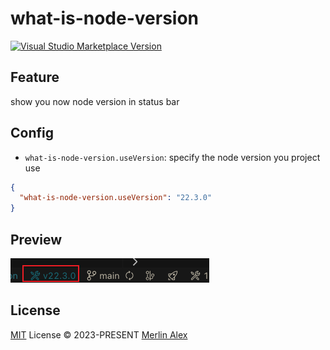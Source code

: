 # what-is-node-version

<a href="https://marketplace.visualstudio.com/items?itemName=merlinalex.what-is-node-version" target="__blank"><img src="https://img.shields.io/visual-studio-marketplace/v/merlinalex.what-is-node-version.svg?color=eee&amp;label=VS%20Code%20Marketplace&logo=visual-studio-code" alt="Visual Studio Marketplace Version" /></a>

## Feature

show you now node version in status bar

## Config

- `what-is-node-version.useVersion`: specify the node version you project use

```json
{
  "what-is-node-version.useVersion": "22.3.0"
}
```

## Preview

![Preview](./res/preview.png)

## License

[MIT](./LICENSE) License © 2023-PRESENT [Merlin Alex](https://github.com/merlinalex1028)
